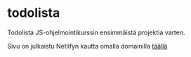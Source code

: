 # todolista

Todolista JS-ohjelmointikurssin ensimmäistä projektia varten.

Sivu on julkaistu Netlifyn kautta omalla domainilla [täällä](https://todo.leevila.fi)

